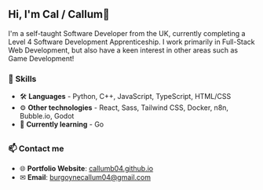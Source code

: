 ## Hi, I'm Cal / Callum👋

I'm a self-taught Software Developer from the UK, currently completing a Level 4 Software Development Apprenticeship. I work primarily in Full-Stack Web Development, but also have a keen interest in other areas such as Game Development!

### 🧰 Skills
- 🛠 **Languages** - Python, C++, JavaScript, TypeScript, HTML/CSS <br>
- ⚙ **Other technologies** - React, Sass, Tailwind CSS, Docker, n8n, Bubble.io, Godot
- 🌱 **Currently learning** - Go

##

### 📫 Contact me
- 🌐 **Portfolio Website**: [callumb04.github.io](https://callumb04.github.io)
- ✉ **Email**: [burgoynecallum04@gmail.com](mailto:burgoynecallum04@gmail.com)

<!--
**CallumB04/CallumB04** is a ✨ _special_ ✨ repository because its `README.md` (this file) appears on your GitHub profile.

Here are some ideas to get you started:

- 🔭 I’m currently working on ...
- 🌱 I’m currently learning ...
- 👯 I’m looking to collaborate on ...
- 🤔 I’m looking for help with ...
- 💬 Ask me about ...
- 📫 How to reach me: ...
- 😄 Pronouns: ...
- ⚡ Fun fact: ...
-->
